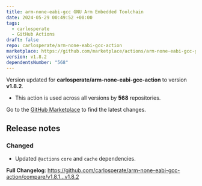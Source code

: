 ```yaml
---
title: arm-none-eabi-gcc GNU Arm Embedded Toolchain
date: 2024-05-29 00:49:52 +00:00
tags:
  - carlosperate
  - GitHub Actions
draft: false
repo: carlosperate/arm-none-eabi-gcc-action
marketplace: https://github.com/marketplace/actions/arm-none-eabi-gcc-gnu-arm-embedded-toolchain
version: v1.8.2
dependentsNumber: "568"
---
```



Version updated for **carlosperate/arm-none-eabi-gcc-action** to version **v1.8.2**.
- This action is used across all versions by **568** repositories.

Go to the [GitHub Marketplace](https://github.com/marketplace/actions/arm-none-eabi-gcc-gnu-arm-embedded-toolchain) to find the latest changes.

## Release notes

### Changed
- Updated `@actions` `core` and `cache` dependencies.

**Full Changelog**: https://github.com/carlosperate/arm-none-eabi-gcc-action/compare/v1.8.1...v1.8.2
